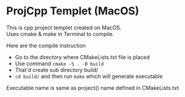 # ProjCpp Templet (MacOS)

This is cpp project templet created on MacOS. <br/>
Uses cmake & make in Terminal to compile.

Here are the compile instruction

 * Go to the directory where CMakeLists.txt file is placed
 * Use command `cmake -S . -B build`
 * That'd create sub directory build/
 * `cd build/` and then run `make` which will generate executable

Executable name is same as project() name defined in CMakeLists.txt